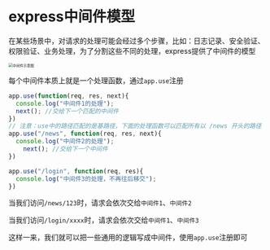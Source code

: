 # express中间件模型

在某些场景中，对请求的处理可能会经过多个步骤，比如：日志记录、安全验证、权限验证、业务处理，为了分割这些不同的处理，express提供了中间件的模型



<img src="http://mdrs.yuanjin.tech/img/中间件示意图.jpg" alt="中间件示意图" style="zoom:50%;" />

每个中间件本质上就是一个处理函数，通过`app.use`注册

```js
app.use(function(req, res, next){
  console.log("中间件1的处理");
  next(); //交给下一个匹配的中间件
})
// 注意：use中的路径匹配的是基路径，下面的处理函数可以匹配所有以 /news 开头的路径
app.use("/news", function(req, res, next){
  console.log("中间件2的处理");
	next(); //交给下一个中间件
})

app.use("/login", function(req, res){
  console.log("中间件3的处理，不再往后移交");
})
```

当我们访问`/news/123`时，请求会依次交给`中间件1`、`中间件2`

当我们访问`/login/xxxx`时，请求会依次交给`中间件1`、`中间件3`

这样一来，我们就可以把一些通用的逻辑写成中间件，使用`app.use`注册即可
